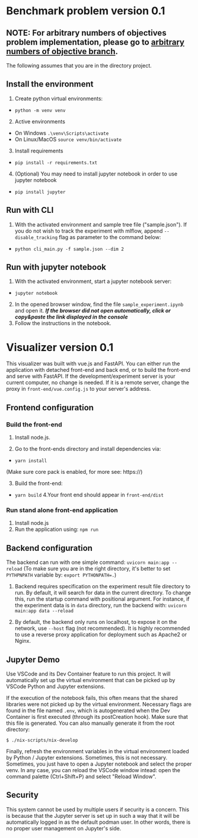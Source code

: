 # Benchmark problem version 0.1

## NOTE: For arbitrary numbers of objectives problem implementation, please go to  [arbitrary numbers of objective branch](https://github.com/dsakurai/benchmark-visualizer/tree/l-liu/n_objectives).

The following assumes that you are in the directory project.

## Install the environment

1. Create python virtual environments:

- ```python -m venv venv```

2. Active environments

- On Windows ``.\venv\Scripts\activate ``
- On Linux/MacOS ``source venv/bin/activate``

3. Install requirements

- ``pip install -r requirements.txt``

4. (Optional) You may need to install jupyter notebook in order to use jupyter notebook

- ``pip install jupyter``

## Run with CLI

1. With the activated environment and sample tree file ("sample.json"). If you do not wish to track
   the experiment with mlflow, append ``--disable_tracking`` flag as parameter to the command below:

- ``python cli_main.py -f sample.json --dim 2``

## Run with jupyter notebook

1. With the activated environment, start a jupyter notebook server:

- ``jupyter notebook``

2. In the opened browser window, find the file ``sample_experiment.ipynb`` and open it.
   ***If the browser did not open automatically, click or copy&paste the link displayed in the console***
3. Follow the instructions in the notebook.

# Visualizer version 0.1

This visualizer was built with vue.js and FastAPI. You can either run the application with detached front-end and back end,
or to build the front-end and serve with FastAPI. If the development/experiment server is your current computer, no change
is needed. If it is a remote server, change the proxy in ``front-end/vue.config.js`` to your server's address.

## Frontend configuration


### Build the front-end

1. Install node.js.

2. Go to the front-ends directory and install dependencies via:
- ``yarn install``

(Make sure core pack is enabled, for more see: https://)

3. Build the front-end:
- ``yarn build``
4.Your front end should appear in ``front-end/dist``

### Run stand alone front-end application

1. Install node.js
2. Run the application using:
``npm run``

## Backend configuration
The backend can run with one simple command: ``uvicorn main:app --reload``
(To make sure you are in the right directory, it's better to set ``PYTHPNPATH`` variable by: ``export PYTHONPATH=.``)


1. Backend requires specification on the experiment result file directory to run.
By default, it will search for data in the current directory. To change this, run the startup command with positional argument.
For instance, if the experiment data is in ``data`` directory, run the backend with:
``uvicorn main:app data --reload``

2. By default, the backend only runs on localhost, to expose it on the network, use ``--host`` flag (not recommended).
It is highly recommended to use a reverse proxy application for deployment such as Apache2 or Nginx.

Jupyter Demo
------------

Use VSCode and its Dev Container feature to run this project. It will automatically set up the virtual environment that can be picked up by VSCode Python and Jupyter extensions.

If the execution of the notebook fails, this often means that the shared libraries were not picked up by the virtual environment.
Necessary flags are found in the file named `.env`, which is autogenerated when the Dev Container is first executed (through its postCreation hook).
Make sure that this file is generated. You can also manually generate it from the root directory:
```
$ ./nix-scripts/nix-develop
```

Finally, refresh the environment variables in the virtual environment loaded by Python / Jupyter extensions.
Sometimes, this is not necessary. Sometimes, you just have to open a Jupyter notebook and select the proper venv.
In any case, you can reload the VSCode window intead: open the command palette (Ctrl+Shift+P) and select "Reload Window".

Security
--------

This system cannot be used by multiple users if security is a concern. This is because that the Jupyter server is set up in such a way that it will be automatically logged in as the default podman user. In other words, there is no proper user management on Jupyter's side.